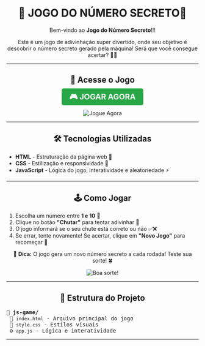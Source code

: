 <h1 style="text-align: center;">🎯 JOGO DO NÚMERO SECRETO🎯</h1>
<p style="text-align: center;">Bem-vindo ao <strong>Jogo do Número Secreto</strong>!!!</p>
<p style="text-align: center;">Este é um jogo de adivinhação super divertido, onde seu objetivo é descobrir o número secreto gerado pela máquina! Será que você consegue acertar? 🤔💭</p>
<hr>

<h2 style="text-align: center;">🔗 Acesse o Jogo</h2>
<p style="text-align: center;">
  <a href="(https://gamedonumerosecreto-7yd879xug-leticiafer01s-projects.vercel.app)" target="_blank" style="font-size: 20px; font-weight: bold; text-decoration: none; background-color: #28a745; color: white; padding: 10px 20px; border-radius: 5px;">🎮 JOGAR AGORA</a>
</p>
<p style="text-align: center;">
  <img src="https://media.giphy.com/media/26AHONQ79FdWZhAI0/giphy.gif" alt="Jogue Agora">
</p>
<hr>

<h2 style="text-align: center;">🛠️ Tecnologias Utilizadas</h2>
<ul>
  <li> <strong>HTML</strong> - Estruturação da página web 📝</li>
  <li> <strong>CSS</strong> - Estilização e responsividade 🎨</li>
  <li> <strong>JavaScript</strong> - Lógica do jogo, interatividade e aleatoriedade ⚡</li>
</ul>
<hr>

<h2 style="text-align: center;">🕹 Como Jogar</h2>
<ol>
  <li>Escolha um número entre <strong>1 e 10</strong> 🔢</li>
  <li>Clique no botão <strong>"Chutar"</strong> para tentar adivinhar 🎯</li>
  <li>O jogo informará se o seu chute está correto ou não ✅❌</li>
  <li>Se errar, tente novamente! Se acertar, clique em <strong>"Novo Jogo"</strong> para recomeçar 🔄</li>
</ol>
<p style="text-align: center;">🎰 <strong>Dica:</strong> O jogo gera um novo número secreto a cada rodada! Teste sua sorte! 🍀</p>
<p style="text-align: center;">
  <img src="https://media.giphy.com/media/3o7abldj0b3rxrZUxW/giphy.gif" alt="Boa sorte!">
</p>
<hr>

<h2 style="text-align: center;">📂 Estrutura do Projeto</h2>
<pre>
📁 <strong>js-game/</strong>
 📝 <code>index.html</code> - Arquivo principal do jogo
 🎨 <code>style.css</code> - Estilos visuais
 ⚙️ <code>app.js</code> - Lógica e interatividade
</pre>
<hr>

